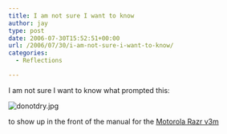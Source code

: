```yaml
---
title: I am not sure I want to know
author: jay
type: post
date: 2006-07-30T15:52:51+00:00
url: /2006/07/30/i-am-not-sure-i-want-to-know/
categories:
  - Reflections

---
```

I am not sure I want to know what prompted this:

![donotdry.jpg][1]

to show up in the front of the manual for the [Motorola Razr v3m][2]

 [1]: https://files.rambleon.org/images/2006/07/donotdry.jpg
 [2]: http://direct.motorola.com/ENS/web_producthome.asp?Country=USA&language=ENS&productid=30535